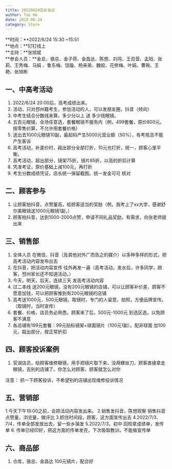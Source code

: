 ```yaml
---
title: 20220624店长会议
author: Tao He
date: 2022-06-24
category: Store
---
```




**时间：**2022/6/24 15:30 ~15:51  
**地点：**钉钉线上   
**主持：**张旭斌  
**参会人员：**金总、骆总、金子荷、金昌达、陈想、刘闯、王百营、孟阳、张莉、王秀梅、马娟 、鲁东梅、饶璇、杨来弟、魏姣、花修梅、叶娟、曹琬、王艳、张旭彬			



## 一、中高考活动

1. 2022/6/24 20:00后，高考成绩出来。
2. 活动，只对邳州籍考生，参加活动的人，可以发朋友圈，抖音（倾向）
3. 中考生结合分数线来算。多少分以上 送 多少钱眼镜。
4. 五百元眼镜，全场任意选，套餐眼镜不服务内（例，499套餐，原价800元。按零售价算，不允许用套餐价格）
5. 送出去1000元眼镜10副，最起码产生5000元营业额（50%），有考核且不能产生客诉
6. 高考活动，补差价时，超出部分全部打折，10元也打折，统一，顾客心里平衡。
7. 高考活动，超出部分，镜架75折，镜片85折，以高的折扣计算
8. 凭准考证，原价基础上减100元，再打折
9. 考生分数成绩凭证，店长统一保留截图。统一发金可可 核对



## 二、顾客参与

1. 让顾客拍抖音，点赞量高，给顾客适当的奖励（例，我考上了xx大学，感谢舒尔美眼镜送1000元眼镜1副，）
2. 顾客拍抖音，达到1000-2000点赞，申请不同礼品奖励，有需求，向张老师提出来


## 三、销售部

1. 全体人员 在微信、抖音（及其他对外广而告之的媒介）以多种多样的形式，把高考活动内容发布出去
2. 在抖音，把活动内容宣传 往外再发一遍（高考活动，发水后，许多同学，顾客，邳州家长还不知道活动。）
3. 今天，明天，后天，连续三天 发高考活动内容
4. 过二本线 送200元眼镜，没有200元眼镜的店铺，可以让顾客补价差，顾客不愿意加钱，可以把顾客推到有200元眼镜的店铺
5. 高考送1000元、500元眼镜，取镜时，专门的人留意，拍照，方便品牌宣传。（取镜时，当时宣传）
6. 套餐、价格，店员务必熟悉。顾客来了后，500元-1000元  到选区选，以免顾客不满意
7. 各店铺有199元套餐：99元贴标镜架+球面镜片（100元1副）。配非球面 加100元，超出部分，按正常折扣




## 四、顾客投诉案例

1. 官湖店员，给顾客维修眼镜，用手把镜片取下来，没用螺丝刀，顾客直接拿走眼镜，去别的店铺了。你怎么对顾客，顾客就怎么对你

注意： 抓一下顾客投诉，不希望别的店铺出现维修投诉情况


## 五、营销部

1.今天下午18:00之前，会把活动内容发出来。
2.销售发抖音，陈想观察 销售抖音点赞量，浏览量，做评比
3.抓住时间段，顾客，这方面宣传出去
4.2022/7/3、7/4，传单全部发放出去，留一些乡镇发
5.2022/7/3，初中 回校拿成绩单，发传单
6. 传单已经印好，把这方面的传单发完，下次吸取教训，不能做宣传单




## 六、商品部

1. 仓库，骆总、金昌达 100元镜片，配合好
